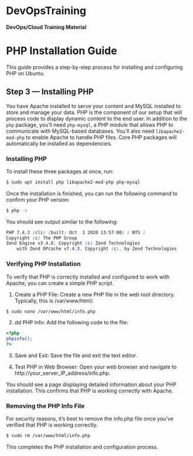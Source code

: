 # DevOpsTraining
**DevOps/Cloud Training Material**

# PHP Installation Guide

This guide provides a step-by-step process for installing and configuring PHP on Ubuntu.

## Step 3 — Installing PHP

You have Apache installed to serve your content and MySQL installed to store and manage your data. PHP is the component of our setup that will process code to display dynamic content to the end user. In addition to the `php` package, you’ll need `php-mysql`, a PHP module that allows PHP to communicate with MySQL-based databases. You’ll also need `libapache2-mod-php` to enable Apache to handle PHP files. Core PHP packages will automatically be installed as dependencies.

### Installing PHP

To install these three packages at once, run:

```bash
$ sudo apt install php libapache2-mod-php php-mysql
```

Once the installation is finished, you can run the following command to confirm your PHP version:

```bash
$ php -v
```
You should see output similar to the following:
```scss
PHP 7.4.3 (cli) (built: Oct  1 2020 13:57:00) ( NTS )
Copyright (c) The PHP Group
Zend Engine v3.4.0, Copyright (c) Zend Technologies
    with Zend OPcache v7.4.3, Copyright (c), by Zend Technologies
```
### Verifying PHP Installation

To verify that PHP is correctly installed and configured to work with Apache, you can create a simple PHP script.

1. Create a PHP File: Create a new PHP file in the web root directory. Typically, this is /var/www/html/.

```bash
$ sudo nano /var/www/html/info.php
```
2. dd PHP Info: Add the following code to the file:

```php
<?php
phpinfo();
?>
```
3. Save and Exit: Save the file and exit the text editor.

4. Test PHP in Web Browser: Open your web browser and navigate to http://your_server_IP_address/info.php.

You should see a page displaying detailed information about your PHP installation. This confirms that PHP is working correctly with Apache.

### Removing the PHP Info File

For security reasons, it’s best to remove the info.php file once you’ve verified that PHP is working correctly.

```bash
$ sudo rm /var/www/html/info.php
```
This completes the PHP installation and configuration process.

